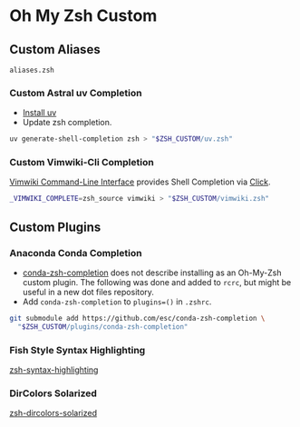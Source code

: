 # Oh My Zsh Custom

## Custom Aliases

`aliases.zsh`

### Custom Astral uv Completion

- [Install uv]
- Update zsh completion.

```bash
uv generate-shell-completion zsh > "$ZSH_CUSTOM/uv.zsh"
```

### Custom Vimwiki-Cli Completion

[Vimwiki Command-Line Interface] provides Shell Completion via [Click].

```bash
_VIMWIKI_COMPLETE=zsh_source vimwiki > "$ZSH_CUSTOM/vimwiki.zsh"
```

## Custom Plugins

### Anaconda Conda Completion

- [conda-zsh-completion] does not describe installing as an Oh-My-Zsh custom
  plugin. The following was done and added to `rcrc`, but might be useful in a
  new dot files repository.
- Add `conda-zsh-completion` to `plugins=()` in `.zshrc`.

```bash
git submodule add https://github.com/esc/conda-zsh-completion \
  "$ZSH_CUSTOM/plugins/conda-zsh-completion"
```

### Fish Style Syntax Highlighting

[zsh-syntax-highlighting]

### DirColors Solarized

[zsh-dircolors-solarized]

[Install uv]: https://docs.astral.sh/uv/getting-started/installation/
[Vimwiki Command-Line Interface]: https://github.com/sstallion/vimwiki-cli
[Click]: https://click.palletsprojects.com/en/stable/shell-completion/
[conda-zsh-completion]: https://github.com/esc/conda-zsh-completion
[zsh-syntax-highlighting]: https://github.com/zsh-users/zsh-syntax-highlighting
[zsh-dircolors-solarized]: https://github.com/joel-porquet/zsh-dircolors-solarized
